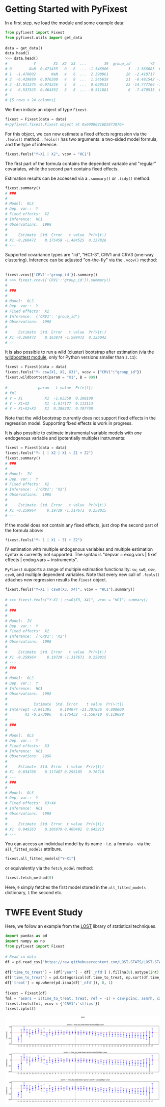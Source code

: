 # Getting Started with PyFixest

In a first step, we load the module and some example data:

```py
from pyfixest import Fixest
from pyfixest.utils import get_data

data = get_data()
data.head()
>>> data.head()
#            Y        X1  X2  X3  ...        19  group_id         Y2        Z1
# 0        NaN  0.471435   0   6  ... -1.546906         3  -1.568085  0.971477
# 1  -1.470802       NaN   4   6  ...  2.390961        20  -2.418717       NaN
# 2  -6.429899  0.076200   4   8  ...  1.545659        21  -6.491542 -1.122705
# 3 -15.911375 -0.974236   4   8  ...  0.039513        22 -14.777766 -1.381387
# 4  -6.537525  0.464392   3   8  ... -0.511881         6  -7.470515  0.327149
#
# [5 rows x 24 columns]

```

We then initiate an object of type `Fixest`.

```py
fixest = Fixest(data = data)
#<pyfixest.fixest.Fixest object at 0x00000216D5873070>
```

For this object, we can now estimate a fixed effects regression via the `.feols()` method. `.feols()` has two arguments: a two-sided model formula, and the type of inference.

```py
fixest.feols("Y~X1 | X2", vcov = "HC1")
```
The first part of the formula contains the dependent variable and "regular" covariates, while the second part contains fixed effects.

Estimation results can be accessed via a `.summary()` or `.tidy()` method:

```py
fixest.summary()
# ###
#
# Model:  OLS
# Dep. var.:  Y
# Fixed effects:  X2
# Inference:  HC1
# Observations:  1998
#
#     Estimate  Std. Error   t value  Pr(>|t|)
# X1 -0.260472    0.175458 -1.484525  0.137828
# ---
```

Supported covariance types are "iid", "HC1-3", CRV1 and CRV3 (one-way clustering). Inference can be adjusted "on-the-fly" via the
`.vcov()` method:

```py

fixest.vcov({'CRV1':'group_id'}).summary()
# >>> fixest.vcov({'CRV1':'group_id'}).summary()
#
# ###
#
# Model:  OLS
# Dep. var.:  Y
# Fixed effects:  X2
# Inference:  {'CRV1': 'group_id'}
# Observations:  1998
#
#     Estimate  Std. Error   t value  Pr(>|t|)
# X1 -0.260472    0.163874 -1.589472  0.125042
# ---
```

It is also possible to run a wild (cluster) bootstrap after estimation (via the [wildboottest module](https://github.com/s3alfisc/wildboottest), only for Python
versions smaller than `3.11`):

```py
fixest = Fixest(data = data)
fixest.feols("Y~ csw(X1, X2, X3)", vcov = {"CRV1":"group_id"})
fixest.wildboottest(param = "X1", B = 999)

#              param   t value  Pr(>|t|)
# fml
# Y ~ X1          X1  -1.65358  0.108108
# Y ~ X1+X2       X1 -1.617177  0.113113
# Y ~ X1+X2+X3    X1  0.388201  0.707708
```

Note that the wild bootstrap currently does not support fixed effects in the regression model. Supporting fixed effects is work in progress.

It is also possible to estimate instrumental variable models with *one* endogenous variable and (potentially multiple) instruments:

```python
fixest = Fixest(data = data)
fixest.feols("Y~ 1 | X2 | X1 ~ Z1 + Z2")
fixest.summary()
# ###
#
# Model:  IV
# Dep. var.:  Y
# Fixed effects:  X2
# Inference:  {'CRV1': 'X2'}
# Observations:  1998
#
#     Estimate  Std. Error   t value  Pr(>|t|)
# X1 -0.259964     0.19729 -1.317671  0.258015
# ---
```

If the model does not contain any fixed effects, just drop the second part of the formula above:

```py
fixest.feols("Y~ 1 | X1 ~ Z1 + Z2")
```

IV estimation with multiple endogenous variables and multiple estimation syntax is currently not supported. The syntax is "depvar ~ exog.vars | fixef effects | endog.vars ~ instruments".

`PyFixest` supports a range of multiple estimation functionality: `sw`, `sw0`, `csw`, `csw0`, and multiple dependent variables. Note that every new call of `.feols()` attaches new regression results the `Fixest` object.

```py
fixest.feols("Y~X1 | csw0(X3, X4)", vcov = "HC1").summary()

# >>> fixest.feols("Y~X1 | csw0(X3, X4)", vcov = "HC1").summary()
#
# ###
#
# Model:  IV
# Dep. var.:  Y
# Fixed effects:  X2
# Inference:  {'CRV1': 'X2'}
# Observations:  1998
#
#     Estimate  Std. Error   t value  Pr(>|t|)
# X1 -0.259964     0.19729 -1.317671  0.258015
# ---
# ###
#
# Model:  OLS
# Dep. var.:  Y
# Inference:  HC1
# Observations:  1998
#
#            Estimate  Std. Error    t value  Pr(>|t|)
# Intercept -3.941395    0.184974 -21.307836  0.000000
#        X1 -0.273096    0.175432  -1.556710  0.119698
# ---
# ###
#
# Model:  OLS
# Dep. var.:  Y
# Fixed effects:  X3
# Inference:  HC1
# Observations:  1998
#
#     Estimate  Std. Error  t value  Pr(>|t|)
# X1  0.034788    0.117487 0.296105   0.76718
# ---
# ###
#
# Model:  OLS
# Dep. var.:  Y
# Fixed effects:  X3+X4
# Inference:  HC1
# Observations:  1998
#
#     Estimate  Std. Error  t value  Pr(>|t|)
# X1  0.049263    0.106979 0.460492  0.645213
# ---

```

You can access an individual model by its name - i.e. a formula - via the `all_fitted_models` attribure.

```py
fixest.all_fitted_models["Y~X1"]
```

or equivalently via the `fetch_model` method:

```py
fixest.fetch_method(0)
```

Here, `0` simply fetches the first model stored in the `all_fitted_models` dictionary, `1` the second etc.


# TWFE Event Study

Here, we follow an example from the [LOST](https://lost-stats.github.io/Model_Estimation/Research_Design/event_study.html) library of statistical techniques.

```py
import pandas as pd
import numpy as np
from pyfixest import Fixest

# Read in data
df = pd.read_csv("https://raw.githubusercontent.com/LOST-STATS/LOST-STATS.github.io/master/Model_Estimation/Data/Event_Study_DiD/bacon_example.csv")

df['time_to_treat'] = (df['year'] - df['_nfd'] ).fillna(0).astype(int)
df['time_to_treat'] = pd.Categorical(df.time_to_treat, np.sort(df.time_to_treat.unique()))
df['treat'] = np.where(pd.isna(df['_nfd']), 0, 1)

fixest = Fixest(df)
fml = 'asmrs ~ i(time_to_treat, treat, ref = -1) + csw(pcinc, asmrh, cases) | stfips + year'
fixest.feols(fml, vcov = {'CRV1':'stfips'})
fixest.iplot()
```

![image](figures/event_study.png)